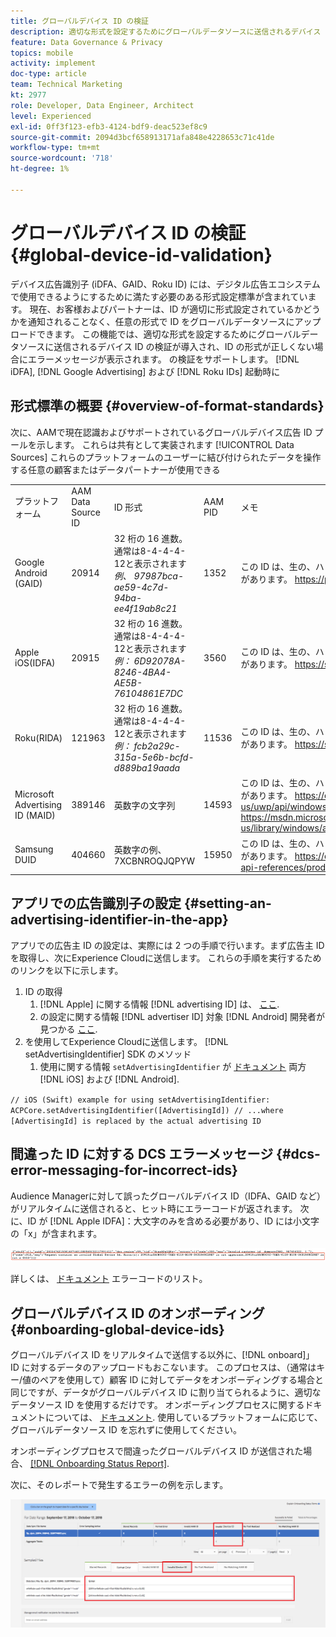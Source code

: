 ```yaml
---
title: グローバルデバイス ID の検証
description: 適切な形式を設定するためにグローバルデータソースに送信されるデバイス ID の検証と、ID が正しくフォーマットされていない場合のエラーメッセージについて説明します。
feature: Data Governance & Privacy
topics: mobile
activity: implement
doc-type: article
team: Technical Marketing
kt: 2977
role: Developer, Data Engineer, Architect
level: Experienced
exl-id: 0ff3f123-efb3-4124-bdf9-deac523ef8c9
source-git-commit: 2094d3bcf658913171afa848e4228653c71c41de
workflow-type: tm+mt
source-wordcount: '718'
ht-degree: 1%

---
```


# グローバルデバイス ID の検証 {#global-device-id-validation}

デバイス広告識別子 (iDFA、GAID、Roku ID) には、デジタル広告エコシステムで使用できるようにするために満たす必要のある形式設定標準が含まれています。 現在、お客様およびパートナーは、ID が適切に形式設定されているかどうかを通知されることなく、任意の形式で ID をグローバルデータソースにアップロードできます。 この機能では、適切な形式を設定するためにグローバルデータソースに送信されるデバイス ID の検証が導入され、ID の形式が正しくない場合にエラーメッセージが表示されます。 の検証をサポートします。 [!DNL iDFA], [!DNL Google Advertising] および [!DNL Roku IDs] 起動時に

## 形式標準の概要 {#overview-of-format-standards}

次に、AAMで現在認識およびサポートされているグローバルデバイス広告 ID プールを示します。 これらは共有として実装されます [!UICONTROL Data Sources] これらのプラットフォームのユーザーに結び付けられたデータを操作する任意の顧客またはデータパートナーが使用できる

<table>
  <tr>
   <td>プラットフォーム </td>
   <td>AAM Data Source ID </td>
   <td>ID 形式 </td>
   <td>AAM PID </td>
   <td>メモ </td>
  </tr>
  <tr>
   <td>Google Android (GAID)</td>
   <td>20914</td>
   <td>32 桁の 16 進数。通常は8-4-4-4-12と表示されます<em>例、 97987bca-ae59-4c7d-94ba-ee4f19ab8c21<br/> </em> </td>
   <td>1352</td>
   <td>この ID は、生の、ハッシュ化されていない、または変更されていない形式の参照で収集する必要があります。 <a href="https://play.google.com/about/monetization-ads/ads/ad-id/">https://play.google.com/about/monetization-ads/ads/ad-id/</a></td>
  </tr>
  <tr>
   <td>Apple iOS(IDFA)</td>
   <td>20915</td>
   <td>32 桁の 16 進数。通常は8-4-4-4-12と表示されます <em>例： 6D92078A-8246-4BA4-AE5B-76104861E7DC<br /> </em> </td>
   <td>3560</td>
   <td>この ID は、生の、ハッシュ化されていない、または変更されていない形式の参照で収集する必要があります。 <a href="https://support.apple.com/en-us/HT205223">https://support.apple.com/en-us/HT205223</a></td>
  </tr>
  <tr>
   <td>Roku(RIDA)</td>
   <td>121963</td>
   <td>32 桁の 16 進数。通常は8-4-4-4-12と表示されます <em>例：</em> <em>fcb2a29c-315a-5e6b-bcfd-d889ba19aada</em></td>
   <td>11536</td>
   <td>この ID は、生の、ハッシュ化されていない、または変更されていない形式の参照で収集する必要があります。 <a href="https://sdkdocs.roku.com/display/sdkdoc/Roku+Advertising+Framework">https://sdkdocs.roku.com/display/sdkdoc/Roku+Advertising+Framework</a> </td>
  </tr>
  <tr>
   <td>Microsoft Advertising ID (MAID)</td>
   <td>389146</td>
   <td>英数字の文字列</td>
   <td>14593</td>
   <td>この ID は、生の、ハッシュ化されていない、または変更されていない形式の参照で収集する必要があります。 <a href="https://docs.microsoft.com/en-us/uwp/api/windows.system.userprofile.advertisingmanager.advertisingid">https://docs.microsoft.com/en-us/uwp/api/windows.system.userprofile.advertisingmanager.advertisingid</a><br/><a href="https://msdn.microsoft.com/en-us/library/windows/apps/windows.system.userprofile.advertisingmanager.advertisingid.aspx">https://msdn.microsoft.com/en-us/library/windows/apps/windows.system.userprofile.advertisingmanager.advertisingid.aspx</a></td>
  </tr>
  <tr>
   <td>Samsung DUID</td>
   <td>404660</td>
   <td>英数字の例、7XCBNROQJQPYW</td>
   <td>15950</td>
   <td>この ID は、生の、ハッシュ化されていない、または変更されていない形式の参照で収集する必要があります。 <a href="https://developer.samsung.com/tv/develop/api-references/samsung-product-api-references/productinfo-api">https://developer.samsung.com/tv/develop/api-references/samsung-product-api-references/productinfo-api</a> </td>
  </tr>
</table>

## アプリでの広告識別子の設定 {#setting-an-advertising-identifier-in-the-app}

アプリでの広告主 ID の設定は、実際には 2 つの手順で行います。まず広告主 ID を取得し、次にExperience Cloudに送信します。 これらの手順を実行するためのリンクを以下に示します。

1. ID の取得
   1. [!DNL Apple] に関する情報 [!DNL advertising ID] は、 [ここ](https://developer.apple.com/documentation/adsupport/asidentifiermanager).
   1. の設定に関する情報 [!DNL advertiser ID] 対象 [!DNL Android] 開発者が見つかる [ここ](http://android.cn-mirrors.com/google/play-services/id.html).
1. を使用してExperience Cloudに送信します。 [!DNL setAdvertisingIdentifier] SDK のメソッド
   1. 使用に関する情報 `setAdvertisingIdentifier` が [ドキュメント](https://aep-sdks.gitbook.io/docs/using-mobile-extensions/mobile-core/identity/identity-api-reference#set-an-advertising-identifier) 両方 [!DNL iOS] および [!DNL Android].

`// iOS (Swift) example for using setAdvertisingIdentifier:`
`ACPCore.setAdvertisingIdentifier([AdvertisingId]) // ...where [AdvertisingId] is replaced by the actual advertising ID`

## 間違った ID に対する DCS エラーメッセージ  {#dcs-error-messaging-for-incorrect-ids}

Audience Managerに対して誤ったグローバルデバイス ID（IDFA、GAID など）がリアルタイムに送信されると、ヒット時にエラーコードが返されます。 次に、ID が [!DNL Apple IDFA]：大文字のみを含める必要があり、ID には小文字の「x」が含まれます。

![エラー画像](assets/image_4_.png)

詳しくは、 [ドキュメント](https://experienceleague.adobe.com/docs/audience-manager/user-guide/api-and-sdk-code/dcs/dcs-api-reference/dcs-error-codes.html?lang=en#api-and-sdk-code) エラーコードのリスト。

## グローバルデバイス ID のオンボーディング {#onboarding-global-device-ids}

グローバルデバイス ID をリアルタイムで送信する以外に、[!DNL onboard]」 ID に対するデータのアップロードもおこないます。 このプロセスは、（通常はキー/値のペアを使用して）顧客 ID に対してデータをオンボーディングする場合と同じですが、データがグローバルデバイス ID に割り当てられるように、適切なデータソース ID を使用するだけです。 オンボーディングプロセスに関するドキュメントについては、 [ドキュメント](https://experienceleague.adobe.com/docs/audience-manager/user-guide/implementation-integration-guides/sending-audience-data/batch-data-transfer-process/batch-data-transfer-overview.html?lang=en#implementation-integration-guides). 使用しているプラットフォームに応じて、グローバルデータソース ID を忘れずに使用してください。

オンボーディングプロセスで間違ったグローバルデバイス ID が送信された場合、 [[!DNL Onboarding Status Report]](https://experienceleague.adobe.com/docs/audience-manager/user-guide/reporting/onboarding-status-report.html?lang=en#reporting).

次に、そのレポートで発生するエラーの例を示します。

![エラー画像](assets/image_5_.png)
